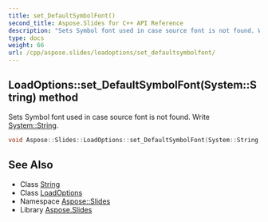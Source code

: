 ```yaml
---
title: set_DefaultSymbolFont()
second_title: Aspose.Slides for C++ API Reference
description: "Sets Symbol font used in case source font is not found. Write System::String."
type: docs
weight: 66
url: /cpp/aspose.slides/loadoptions/set_defaultsymbolfont/
---
```

## LoadOptions::set_DefaultSymbolFont(System::String) method


Sets Symbol font used in case source font is not found. Write [System::String](../../../system/string/).

```cpp
void Aspose::Slides::LoadOptions::set_DefaultSymbolFont(System::String value) override
```

## See Also

* Class [String](../../system/string/)
* Class [LoadOptions](./)
* Namespace [Aspose::Slides](../)
* Library [Aspose.Slides](../../)